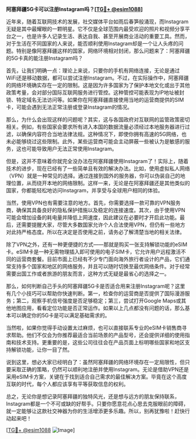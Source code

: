 **阿塞拜疆5G卡可以注册Instagram吗？[[TG💪+ @esim1088](https://t.me/s/esim1088)]**

近年来，随着互联网技术的发展，社交媒体平台如雨后春笋般涌现，而Instagram无疑是其中最耀眼的一颗明星。它不仅是全球范围内最受欢迎的照片和视频分享平台之一，也是许多人记录生活、表达自我、甚至开展商业活动的重要工具。然而，对于生活在不同国家的人来说，能否顺利使用Instagram却是一个让人头疼的问题。特别是像阿塞拜疆这样的国家，网络环境相对封闭，那么问题来了：阿塞拜疆的5G卡真的能注册Instagram吗？

首先，让我们明确一点：理论上来说，只要你的手机有网络连接，无论是通过WiFi还是移动数据，都可以尝试注册Instagram。不过，在实际操作中，阿塞拜疆的网络环境确实存在一定的限制。这是因为许多国家为了保护本地文化或出于其他政策考量，会对部分国际互联网服务进行管控。这种管控可能表现为IP地址被封锁、特定域名无法访问等。如果你在阿塞拜疆直接使用当地的运营商提供的SIM卡，可能会遇到无法正常注册或登录Instagram的情况。

那么，为什么会出现这样的问题呢？其实，这与各国政府对互联网的监管政策密切相关。例如，有些国家会要求所有进入本国的数据流量必须经过本地服务器进行过滤，以确保内容符合当地法律法规。这种情况下，即使你拥有高速的5G网络，也未必能够绕过这些限制。此外，某些运营商可能会主动屏蔽一些被认为是敏感的服务，这也可能导致用户无法正常使用Instagram。

但是，这并不意味着你就完全没办法在阿塞拜疆使用Instagram了！实际上，随着技术的进步，现在已经有了一些简单且有效的解决办法。比如，使用虚拟私人网络（VPN）就是一种常见的选择。通过连接到国外的服务器，你可以伪装自己的地理位置，从而绕开本地的网络限制。这样一来，无论是在阿塞拜疆还是其他类似的国家，你都能轻松地访问Instagram，并享受与全球用户相同的体验。

当然，使用VPN也有需要注意的地方。首先，你需要选择一款可靠的VPN服务商，确保其具备良好的隐私保护措施以及稳定的连接速度。其次，由于使用VPN可能会增加设备的耗电量并降低上网速度，因此建议在必要时才开启此功能。最后，还需要提醒大家，尽管大多数国家允许个人合法使用VPN，但仍有一些地方对此持严格态度。所以在决定是否使用之前，请务必了解清楚当地的相关法律。

除了VPN之外，还有一种更便捷的方式——那就是购买一张支持解锁功能的eSIM卡。eSIM卡是一种无需物理插入即可使用的电子SIM卡，它允许用户远程激活不同的运营商套餐。目前市面上已经有不少专门面向海外旅行者设计的产品，它们通常支持多个国家和地区的网络服务，并且可以随时切换至最优网络条件。对于经常需要出国工作或者旅游的朋友而言，这种方式无疑是最省心的选择之一。

那么，如何判断自己手头的阿塞拜疆5G卡是否适合用来注册Instagram呢？这里有几个小技巧可以帮助你快速判断。第一，检查你的运营商是否提供了国际漫游服务；第二，观察手机信号强度是否足够稳定；第三，尝试打开Google Maps或其他地图应用，看看定位功能是否正常运作。如果以上几点都没有问题的话，那么基本可以确定你的5G卡是可以满足基础需求的。

当然啦，如果你觉得手动设置太过麻烦，也可以直接联系专业的eSIM卡销售商寻求帮助。他们不仅会为你推荐最适合当前场景的产品型号，还会提供详细的使用指南和技术支持。更重要的是，这些公司往往会在产品页面上标明哪些国家和地区支持解锁功能，让你一目了然。

说到这里，想必大家已经明白了：虽然阿塞拜疆的网络环境存在一定局限性，但只要采取正确的策略，仍然可以顺利地注册并使用Instagram。无论是借助VPN还是采用eSIM卡方案，关键在于找到适合自己需求的最佳解决方案。毕竟在这个高度互联的时代，每个人都应该享有平等获取信息的权利。

总之，无论你是想记录阿塞拜疆的独特风光，还是想与远方的朋友保持联系，Instagram都是一个不可或缺的好帮手。只要你愿意花点心思去克服眼前的障碍，就一定能够让这款社交神器为你的生活增添更多乐趣。所以，别再犹豫啦！赶快行动起来吧！

[[TG💪+ @esim1088](https://t.me/s/esim1088) ![Image](https://i.postimg.cc/4NQfJmqS/Snipaste-2025-05-13-00-14-12.png)]